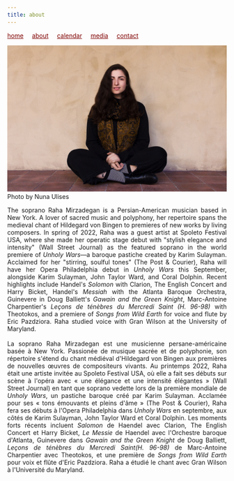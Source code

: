```yaml
---
title: about
---
```

<style>
a { color: maroon; } 
</style>
[home](/)&nbsp;&nbsp;&nbsp;&nbsp; [about](/about.html)&nbsp;&nbsp;&nbsp;&nbsp; [calendar](/calendar.html)&nbsp;&nbsp;&nbsp;&nbsp; [media](/media.html)&nbsp;&nbsp;&nbsp;&nbsp; [contact](/contact.html)

![photo](Raha_sitting.jpg)<br>
Photo by Nuna Ulises

<p style="text-align:justify">
The soprano Raha Mirzadegan is a Persian-American musician based in New York. A lover of sacred music and polyphony, her repertoire spans the medieval chant of Hildegard von Bingen to premieres of new works by living composers. In spring of 2022, Raha was a guest artist at Spoleto Festival USA, where she made her operatic stage debut with "stylish elegance and intensity" (Wall Street Journal) as the featured soprano in the world premiere of <i>Unholy Wars</i>—a baroque pastiche created by Karim Sulayman. Acclaimed for her "stirring, soulful tones" (The Post & Courier), Raha will have her Opera Philadelphia debut in <i>Unholy Wars</i> this September, alongside Karim Sulayman, John Taylor Ward, and Coral Dolphin. Recent highlights include Handel's <i>Solomon</i> with Clarion, The English Concert and Harry Bicket, Handel's <i>Messiah</i> with the Atlanta Baroque Orchestra, Guinevere in Doug Balliett's <i>Gawain and the Green Knight</i>, Marc-Antoine Charpentier's <i>Leçons de ténèbres du Mercredi Saint (H. 96-98)</i> with Theotokos, and a premiere of <i>Songs from Wild Earth</i> for voice and flute by Eric Pazdziora. Raha studied voice with Gran Wilson at the University of Maryland.
<br>
<br>
La soprano Raha Mirzadegan est une musicienne persane-américaine basée à New York. Passionée de musique sacrée et de polyphonie, son répertoire s'étend du chant médiéval d'Hildegard von Bingen aux premières de nouvelles œuvres de compositeurs vivants. Au printemps 2022, Raha était une artiste invitée au Spoleto Festival USA, où elle a fait ses débuts sur scène à l'opéra avec « une élégance et une intensité élégantes » (Wall Street Journal) en tant que soprano vedette lors de la première mondiale de <i>Unholy Wars</i>, un pastiche baroque créé par Karim Sulayman. Acclamée pour ses « tons émouvants et pleins d'âme » (The Post & Courier), Raha fera ses débuts à l'Opera Philadelphia dans <i>Unholy Wars</i> en septembre, aux côtés de Karim Sulayman, John Taylor Ward et Coral Dolphin. Les moments forts récents incluent <i>Salomon</i> de Haendel avec Clarion, The English Concert et Harry Bicket, <i>Le Messie</i> de Haendel avec l'Orchestre baroque d'Atlanta, Guinevere dans <i>Gawain and the Green Knight</i> de Doug Balliett, <i>Leçons de ténèbres du Mercredi Saint(H. 96-98)</i> de Marc-Antoine Charpentier avec Theotokos, et une première de <i>Songs from Wild Earth</i> pour voix et flûte d'Eric Pazdziora. Raha a étudié le chant avec Gran Wilson à l'Université du Maryland.
</p>
